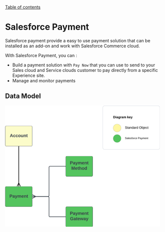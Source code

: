 [Table of contents](../Documentation.md)
# Salesforce Payment
Salesforce payment provide a easy to use payment solution that can be installed as an add-on and work with Salesforce Commerce cloud.

With Salesforce Payment, you can :
- Build a payment solution with `Pay Now` that you can use to send to your Sales cloud and Service clouds customer to pay directly from a specific Experience site.
- Manage and monitor payments

## Data Model
![Data Model](../../Images/CTA%20-%20Diagrams%20-%20Payment%20-%20Data%20model.png)